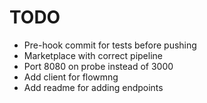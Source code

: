 # TODO

- Pre-hook commit for tests before pushing
- Marketplace with correct pipeline
- Port 8080 on probe instead of 3000
- Add client for flowmng
- Add readme for adding endpoints
